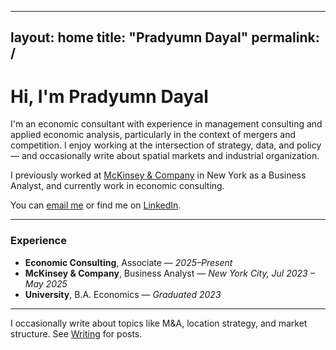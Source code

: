 
---
layout: home
title: "Pradyumn Dayal"
permalink: /
---

# Hi, I'm Pradyumn Dayal

I'm an economic consultant with experience in management consulting and applied economic analysis, particularly in the context of mergers and competition. I enjoy working at the intersection of strategy, data, and policy — and occasionally write about spatial markets and industrial organization.

I previously worked at [McKinsey & Company](https://www.mckinsey.com/) in New York as a Business Analyst, and currently work in economic consulting.

You can [email me](mailto:you@example.com) or find me on [LinkedIn](https://www.linkedin.com).

---

### Experience

- **Economic Consulting**, Associate — *2025–Present*
- **McKinsey & Company**, Business Analyst — *New York City, Jul 2023 – May 2025*
- **University**, B.A. Economics — *Graduated 2023*

---

I occasionally write about topics like M&A, location strategy, and market structure. See [Writing](/writing) for posts.
